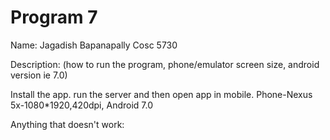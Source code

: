 # Program 7
Name:  Jagadish Bapanapally
Cosc 5730

Description:  (how to run the program, phone/emulator screen size, android version ie 7.0)

Install the app. run the server and then open app in mobile.
Phone-Nexus 5x-1080*1920,420dpi, Android 7.0


Anything that doesn't work:


